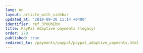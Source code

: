 ```yaml
---
lang: en
layout: article_with_sidebar
updated_at: '2018-09-30 11:14 +0400'
identifier: ref_3POUhEbN
title: PayPal Adaptive payments (legacy)
order: 270
published: true
redirect_to: /payments/paypal/paypal_adaptive_payments.html
---
```

